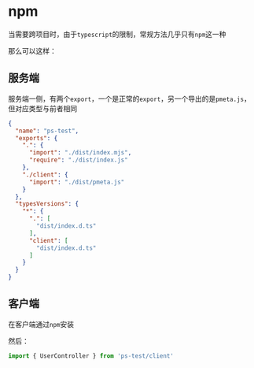 # npm


当需要跨项目时，由于`typescript`的限制，常规方法几乎只有`npm`这一种


那么可以这样：


## 服务端
服务端一侧，有两个`export`，一个是正常的`export`，另一个导出的是`pmeta.js`，但对应类型与前者相同

```json
{
  "name": "ps-test",
  "exports": {
    ".": {
      "import": "./dist/index.mjs",
      "require": "./dist/index.js"
    },
    "./client": {
      "import": "./dist/pmeta.js"
    }
  },
  "typesVersions": {
    "*": {
      ".": [
        "dist/index.d.ts"
      ],
      "client": [
        "dist/index.d.ts"
      ]
    }
  }
}
```


## 客户端
在客户端通过`npm`安装

然后：
```ts
import { UserController } from 'ps-test/client'
```
